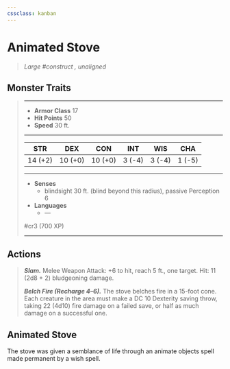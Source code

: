 ```yaml
---
cssclass: kanban
---
```


# Animated Stove
>*Large #construct , unaligned*
## Monster Traits
>___
>- **Armor Class** 17
>- **Hit Points** 50
>- **Speed** 30 ft.
>___
>|STR|DEX|CON|INT|WIS|CHA|
>|:---:|:---:|:---:|:---:|:---:|:---:|
>|14 (+2)|10 (+0)|10 (+0)|3 (-4)|3 (-4)|1 (-5)|
>___
>- **Senses**
>	 - blindsight 30 ft. (blind beyond this radius), passive Perception 6
>- **Languages**
>	 - —
>
> #cr3 (700 XP)
>___
## Actions
>***Slam.*** Melee Weapon Attack: +6 to hit, reach 5 ft., one target. Hit: 11 (2d8 + 2) bludgeoning damage.  
>
>***Belch Fire (Recharge 4–6).*** The stove belches fire in a 15-foot cone. Each creature in the area must make a DC 10 Dexterity saving throw, taking 22 (4d10) fire damage on a failed save, or half as much damage on a successful one.
## Animated Stove
The stove was given a semblance of life through an animate objects spell made permanent by a wish spell.